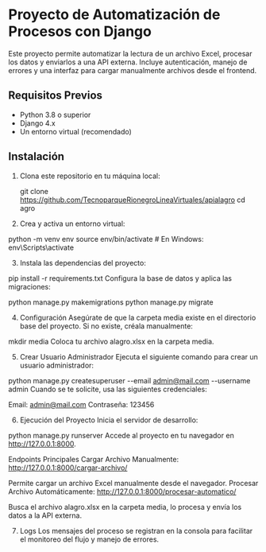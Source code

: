 # Proyecto de Automatización de Procesos con Django

Este proyecto permite automatizar la lectura de un archivo Excel, procesar los datos y enviarlos a una API externa. Incluye autenticación, manejo de errores y una interfaz para cargar manualmente archivos desde el frontend.

## Requisitos Previos

- Python 3.8 o superior
- Django 4.x
- Un entorno virtual (recomendado)

## Instalación

1. Clona este repositorio en tu máquina local:
 
   git clone https://github.com/TecnoparqueRionegroLineaVirtuales/apialagro
   cd agro

2. Crea y activa un entorno virtual:

python -m venv env
source env/bin/activate  # En Windows: env\Scripts\activate

3. Instala las dependencias del proyecto:

pip install -r requirements.txt
Configura la base de datos y aplica las migraciones:

python manage.py makemigrations
python manage.py migrate

4. Configuración
Asegúrate de que la carpeta media existe en el directorio base del proyecto. Si no existe, créala manualmente:

mkdir media
Coloca tu archivo alagro.xlsx en la carpeta media.

5. Crear Usuario Administrador
Ejecuta el siguiente comando para crear un usuario administrador:

python manage.py createsuperuser --email admin@mail.com --username admin
Cuando se te solicite, usa las siguientes credenciales:

Email: admin@mail.com
Contraseña: 123456

6. Ejecución del Proyecto
Inicia el servidor de desarrollo:

python manage.py runserver
Accede al proyecto en tu navegador en http://127.0.0.1:8000.

Endpoints Principales
Cargar Archivo Manualmente: http://127.0.0.1:8000/cargar-archivo/

Permite cargar un archivo Excel manualmente desde el navegador.
Procesar Archivo Automáticamente: http://127.0.0.1:8000/procesar-automatico/

Busca el archivo alagro.xlsx en la carpeta media, lo procesa y envía los datos a la API externa.

7. Logs
Los mensajes del proceso se registran en la consola para facilitar el monitoreo del flujo y manejo de errores.
